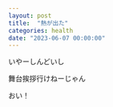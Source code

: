 ```yaml
---
layout: post
title:  "熱が出た"
categories: health
date: "2023-06-07 00:00:00"
---
```


いやーしんどいし

舞台挨拶行けねーじゃん

おい！
